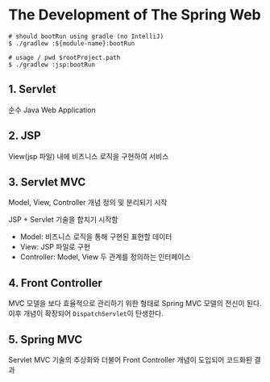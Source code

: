 # The Development of The Spring Web

```shell
# should bootRun using gradle (no IntelliJ)
$ ./gradlew :${module-name}:bootRun

# usage / pwd $rootProject.path
$ ./gradlew :jsp:bootRun
```

## 1. Servlet

순수 Java Web Application

## 2. JSP

View(jsp 파일) 내에 비즈니스 로직을 구현하여 서비스

## 3. Servlet MVC

Model, View, Controller 개념 정의 및 분리되기 시작

JSP + Servlet 기술을 합치기 시작함

- Model: 비즈니스 로직을 통해 구현된 표현할 데이터
- View: JSP 파일로 구현
- Controller: Model, View 두 관계를 정의하는 인터페이스

## 4. Front Controller

MVC 모델을 보다 효율적으로 관리하기 위한 형태로 Spring MVC 모델의 전신이 된다.
이후 개념이 확장되어 `DispatchServlet`이 탄생한다.

## 5. Spring MVC

Servlet MVC 기술의 추상화와 더불어 Front Controller 개념이 도입되어 코드화된 결과
